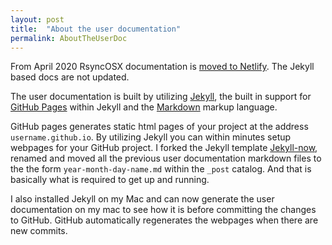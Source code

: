 ```yaml
---
layout: post
title:  "About the user documentation"
permalink: AboutTheUserDoc
---
```

From April 2020 RsyncOSX documentation is [moved to Netlify](https://rsyncosx.netlify.app/). The Jekyll based docs are not updated.

The user documentation is built by utilizing [Jekyll](https://jekyllrb.com/), the built in support for [GitHub Pages](https://pages.github.com/) within Jekyll and the [Markdown](https://en.wikipedia.org/wiki/Markdown) markup language.

GitHub pages generates static html pages of your project at the address `username.github.io`. By utilizing Jekyll you can within minutes setup webpages for your GitHub project. I forked the Jekyll template [Jekyll-now](https://github.com/barryclark/jekyll-now), renamed and moved all the previous user documentation markdown files to the the form `year-month-day-name.md` within the `_post` catalog. And that is basically what is required to get up and running.

I also installed Jekyll on my Mac and can now generate the user documentation on my mac to see how it is before committing the changes to GitHub. GitHub automatically regenerates the webpages when there are new commits.
